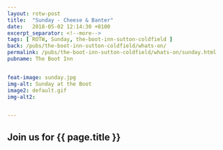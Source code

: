 ```yaml
---
layout: rotw-post
title:  "Sunday - Cheese & Banter"
date:   2018-05-02 12:14:30 +0100
excerpt_separator: <!--more-->
tags: [ ROTW, Sunday, the-boot-inn-sutton-coldfield ]
back: /pubs/the-boot-inn-sutton-coldfield/whats-on/
permalink: /pubs/the-boot-inn-sutton-coldfield/whats-on/sunday.html
pubname: The Boot Inn


feat-image: sunday.jpg
img-alt: Sunday at the Boot
image2: default.gif
img-alt2:


---
```


<h2>Join us for {{ page.title }}</h2>
